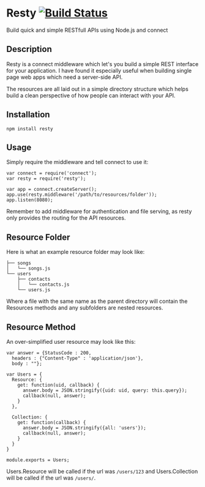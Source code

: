 # Resty [![Build Status](https://secure.travis-ci.org/SoapyIllusions/resty.png)](http://travis-ci.org/SoapyIllusions/resty.png)

Build quick and simple RESTfull APIs using Node.js and connect

## Description

Resty is a connect middleware which let's you build a simple REST interface for your application. I have found it especially useful when building single page web apps which need a server-side API.

The resources are all laid out in a simple directory structure which helps build a clean perspective of how people can interact with your API.

## Installation

    npm install resty

## Usage

Simply require the middleware and tell connect to use it:

    var connect = require('connect');
    var resty = require('resty');

    var app = connect.createServer();
    app.use(resty.middleware('/path/to/resources/folder'));
    app.listen(8080);

Remember to add middleware for authentication and file serving, as resty only provides the routing for the API resources.

## Resource Folder

Here is what an example resource folder may look like:

    ├── songs
    │   └── songs.js
    └── users
        ├── contacts
        │   └── contacts.js
        └── users.js

Where a file with the same name as the parent directory will contain the Resources methods and any subfolders are nested resources.

## Resource Method

An over-simplified user resource may look like this:

    var answer = {StatusCode : 200,
      headers : {"Content-Type" : 'application/json'},
      body : ""};

    var Users = {
      Resource: {
        get: function(uid, callback) {
          answer.body = JSON.stringify({uid: uid, query: this.query});
          callback(null, answer);
        }
      },

      Collection: {
        get: function(callback) {
          answer.body = JSON.stringify({all: 'users'});
          callback(null, answer);
        }
      }
    }

    module.exports = Users;

Users.Resource will be called if the url was `/users/123` and Users.Collection will be called if the url was `/users/`.
